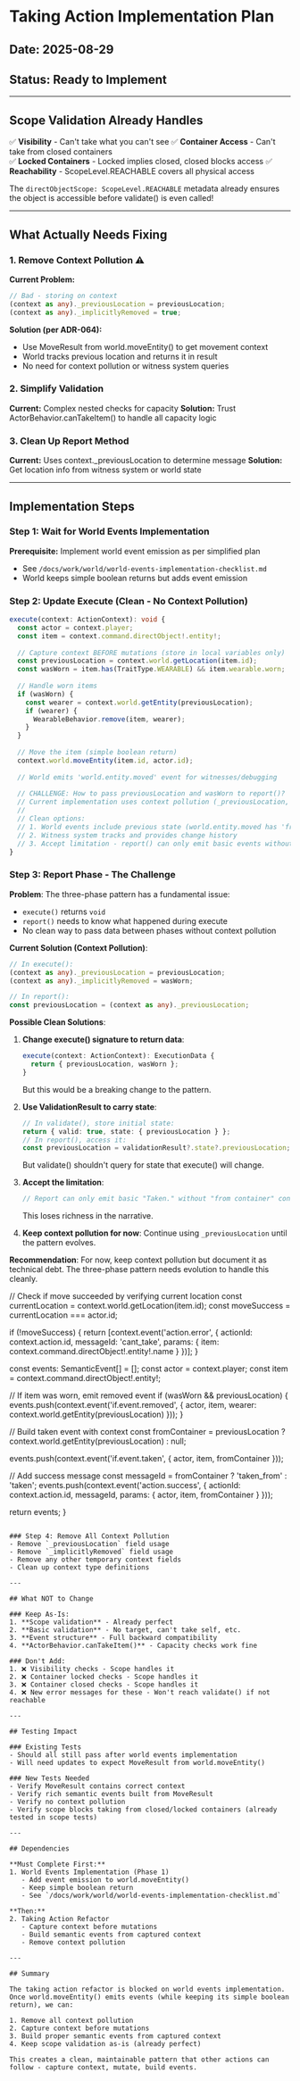# Taking Action Implementation Plan

## Date: 2025-08-29
## Status: Ready to Implement

---

## Scope Validation Already Handles

✅ **Visibility** - Can't take what you can't see
✅ **Container Access** - Can't take from closed containers  
✅ **Locked Containers** - Locked implies closed, closed blocks access
✅ **Reachability** - ScopeLevel.REACHABLE covers all physical access

The `directObjectScope: ScopeLevel.REACHABLE` metadata already ensures the object is accessible before validate() is even called!

---

## What Actually Needs Fixing

### 1. Remove Context Pollution ⚠️
**Current Problem:**
```typescript
// Bad - storing on context
(context as any)._previousLocation = previousLocation;
(context as any)._implicitlyRemoved = true;
```

**Solution (per ADR-064):**
- Use MoveResult from world.moveEntity() to get movement context
- World tracks previous location and returns it in result
- No need for context pollution or witness system queries

### 2. Simplify Validation
**Current:** Complex nested checks for capacity
**Solution:** Trust ActorBehavior.canTakeItem() to handle all capacity logic

### 3. Clean Up Report Method
**Current:** Uses context._previousLocation to determine message
**Solution:** Get location info from witness system or world state

---

## Implementation Steps

### Step 1: Wait for World Events Implementation
**Prerequisite:** Implement world event emission as per simplified plan
- See `/docs/work/world/world-events-implementation-checklist.md`
- World keeps simple boolean returns but adds event emission

### Step 2: Update Execute (Clean - No Context Pollution)
```typescript
execute(context: ActionContext): void {
  const actor = context.player;
  const item = context.command.directObject!.entity!;
  
  // Capture context BEFORE mutations (store in local variables only)
  const previousLocation = context.world.getLocation(item.id);
  const wasWorn = item.has(TraitType.WEARABLE) && item.wearable.worn;
  
  // Handle worn items
  if (wasWorn) {
    const wearer = context.world.getEntity(previousLocation);
    if (wearer) {
      WearableBehavior.remove(item, wearer);
    }
  }
  
  // Move the item (simple boolean return)
  context.world.moveEntity(item.id, actor.id);
  
  // World emits 'world.entity.moved' event for witnesses/debugging
  
  // CHALLENGE: How to pass previousLocation and wasWorn to report()?
  // Current implementation uses context pollution (_previousLocation, _implicitlyRemoved)
  // 
  // Clean options:
  // 1. World events include previous state (world.entity.moved has 'from' field)
  // 2. Witness system tracks and provides change history
  // 3. Accept limitation - report() can only emit basic events without "from" context
}
```

### Step 3: Report Phase - The Challenge

**Problem**: The three-phase pattern has a fundamental issue:
- `execute()` returns `void`
- `report()` needs to know what happened during execute
- No clean way to pass data between phases without context pollution

**Current Solution (Context Pollution)**:
```typescript
// In execute():
(context as any)._previousLocation = previousLocation;
(context as any)._implicitlyRemoved = wasWorn;

// In report():
const previousLocation = (context as any)._previousLocation;
```

**Possible Clean Solutions**:

1. **Change execute() signature to return data**:
   ```typescript
   execute(context: ActionContext): ExecutionData {
     return { previousLocation, wasWorn };
   }
   ```
   But this would be a breaking change to the pattern.

2. **Use ValidationResult to carry state**:
   ```typescript
   // In validate(), store initial state:
   return { valid: true, state: { previousLocation } };
   // In report(), access it:
   const previousLocation = validationResult?.state?.previousLocation;
   ```
   But validate() shouldn't query for state that execute() will change.

3. **Accept the limitation**:
   ```typescript
   // Report can only emit basic "Taken." without "from container" context
   ```
   This loses richness in the narrative.

4. **Keep context pollution for now**:
   Continue using `_previousLocation` until the pattern evolves.

**Recommendation**: For now, keep context pollution but document it as technical debt. The three-phase pattern needs evolution to handle this cleanly.
  
  // Check if move succeeded by verifying current location
  const currentLocation = context.world.getLocation(item.id);
  const moveSuccess = currentLocation === actor.id;
  
  if (!moveSuccess) {
    return [context.event('action.error', {
      actionId: context.action.id,
      messageId: 'cant_take',
      params: { item: context.command.directObject!.entity!.name }
    })];
  }
  
  const events: SemanticEvent[] = [];
  const actor = context.player;
  const item = context.command.directObject!.entity!;
  
  // If item was worn, emit removed event
  if (wasWorn && previousLocation) {
    events.push(context.event('if.event.removed', {
      actor,
      item,
      wearer: context.world.getEntity(previousLocation)
    }));
  }
  
  // Build taken event with context
  const fromContainer = previousLocation ? 
    context.world.getEntity(previousLocation) : null;
  
  events.push(context.event('if.event.taken', {
    actor,
    item,
    fromContainer
  }));
  
  // Add success message
  const messageId = fromContainer ? 'taken_from' : 'taken';
  events.push(context.event('action.success', {
    actionId: context.action.id,
    messageId,
    params: { actor, item, fromContainer }
  }));
  
  return events;
}
```

### Step 4: Remove All Context Pollution
- Remove `_previousLocation` field usage
- Remove `_implicitlyRemoved` field usage  
- Remove any other temporary context fields
- Clean up context type definitions

---

## What NOT to Change

### Keep As-Is:
1. **Scope validation** - Already perfect
2. **Basic validation** - No target, can't take self, etc.
3. **Event structure** - Full backward compatibility
4. **ActorBehavior.canTakeItem()** - Capacity checks work fine

### Don't Add:
1. ❌ Visibility checks - Scope handles it
2. ❌ Container locked checks - Scope handles it  
3. ❌ Container closed checks - Scope handles it
4. ❌ New error messages for these - Won't reach validate() if not reachable

---

## Testing Impact

### Existing Tests
- Should all still pass after world events implementation
- Will need updates to expect MoveResult from world.moveEntity()

### New Tests Needed
- Verify MoveResult contains correct context
- Verify rich semantic events built from MoveResult
- Verify no context pollution
- Verify scope blocks taking from closed/locked containers (already tested in scope tests)

---

## Dependencies

**Must Complete First:**
1. World Events Implementation (Phase 1)
   - Add event emission to world.moveEntity()
   - Keep simple boolean return
   - See `/docs/work/world/world-events-implementation-checklist.md`

**Then:**
2. Taking Action Refactor
   - Capture context before mutations
   - Build semantic events from captured context
   - Remove context pollution

---

## Summary

The taking action refactor is blocked on world events implementation. Once world.moveEntity() emits events (while keeping its simple boolean return), we can:

1. Remove all context pollution
2. Capture context before mutations
3. Build proper semantic events from captured context
4. Keep scope validation as-is (already perfect)

This creates a clean, maintainable pattern that other actions can follow - capture context, mutate, build events.